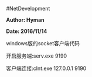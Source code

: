 #NetDevelopment
<p style="font-weight:bold;">Author: Hyman</p>
<p style="font-weight:bold;">Date: 2016/11/14</p>
<p>windows版的socket客户端代码</p>
<p>开启服务端:serv.exe 9190</p>
<p>客户端连接:clnt.exe 127.0.0.1 9190</p>
